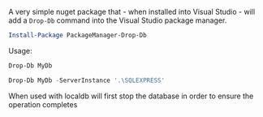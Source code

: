 A very simple nuget package that - when installed into Visual Studio - will add a `Drop-Db` command into the Visual Studio package manager.

```powershell
Install-Package PackageManager-Drop-Db
```

Usage:

```powershell
Drop-Db MyDb
```


```powershell
Drop-Db MyDb -ServerInstance '.\SQLEXPRESS'
```

When used with localdb will first stop the database in order to ensure the operation completes

